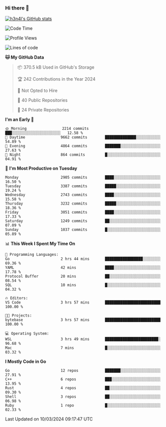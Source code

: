 ### Hi there 👋

[![h3n4l's GitHub stats](https://github-readme-stats.vercel.app/api?username=h3n4l&count_private=true&show_icons=true&theme=radical)](https://github.com/h3n4l/github-readme-stats)

<!--START_SECTION:waka-->
![Code Time](http://img.shields.io/badge/Code%20Time-1%2C845%20hrs%209%20mins-blue)

![Profile Views](http://img.shields.io/badge/Profile%20Views-0-blue)

![Lines of code](https://img.shields.io/badge/From%20Hello%20World%20I%27ve%20Written-5.2%20million%20lines%20of%20code-blue)

**🐱 My GitHub Data** 

> 📦 370.5 kB Used in GitHub's Storage 
 > 
> 🏆 242 Contributions in the Year 2024
 > 
> 🚫 Not Opted to Hire
 > 
> 📜 40 Public Repositories 
 > 
> 🔑 24 Private Repositories 
 > 
**I'm an Early 🐤** 

```text
🌞 Morning                2214 commits        ███░░░░░░░░░░░░░░░░░░░░░░   12.58 % 
🌆 Daytime                9662 commits        ██████████████░░░░░░░░░░░   54.89 % 
🌃 Evening                4864 commits        ███████░░░░░░░░░░░░░░░░░░   27.63 % 
🌙 Night                  864 commits         █░░░░░░░░░░░░░░░░░░░░░░░░   04.91 % 
```
📅 **I'm Most Productive on Tuesday** 

```text
Monday                   2905 commits        ████░░░░░░░░░░░░░░░░░░░░░   16.50 % 
Tuesday                  3387 commits        █████░░░░░░░░░░░░░░░░░░░░   19.24 % 
Wednesday                2743 commits        ████░░░░░░░░░░░░░░░░░░░░░   15.58 % 
Thursday                 3232 commits        █████░░░░░░░░░░░░░░░░░░░░   18.36 % 
Friday                   3051 commits        ████░░░░░░░░░░░░░░░░░░░░░   17.33 % 
Saturday                 1249 commits        ██░░░░░░░░░░░░░░░░░░░░░░░   07.09 % 
Sunday                   1037 commits        █░░░░░░░░░░░░░░░░░░░░░░░░   05.89 % 
```


📊 **This Week I Spent My Time On** 

```text
💬 Programming Languages: 
Go                       2 hrs 44 mins       █████████████████░░░░░░░░   69.36 % 
YAML                     42 mins             ████░░░░░░░░░░░░░░░░░░░░░   17.78 % 
Protocol Buffer          20 mins             ██░░░░░░░░░░░░░░░░░░░░░░░   08.54 % 
SQL                      10 mins             █░░░░░░░░░░░░░░░░░░░░░░░░   04.32 % 

🔥 Editors: 
VS Code                  3 hrs 57 mins       █████████████████████████   100.00 % 

🐱‍💻 Projects: 
bytebase                 3 hrs 57 mins       █████████████████████████   100.00 % 

💻 Operating System: 
WSL                      3 hrs 49 mins       ████████████████████████░   96.68 % 
Mac                      7 mins              █░░░░░░░░░░░░░░░░░░░░░░░░   03.32 % 
```

**I Mostly Code in Go** 

```text
Go                       12 repos            ███████░░░░░░░░░░░░░░░░░░   27.91 % 
C++                      6 repos             ███░░░░░░░░░░░░░░░░░░░░░░   13.95 % 
Rust                     4 repos             ██░░░░░░░░░░░░░░░░░░░░░░░   09.30 % 
Shell                    3 repos             ██░░░░░░░░░░░░░░░░░░░░░░░   06.98 % 
Ruby                     1 repo              █░░░░░░░░░░░░░░░░░░░░░░░░   02.33 % 
```




 Last Updated on 10/03/2024 09:17:47 UTC
<!--END_SECTION:waka-->

